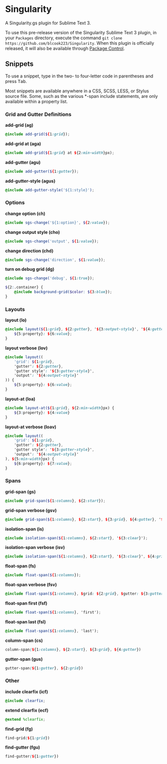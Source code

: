 # Singularity

A Singularity.gs plugin for Sublime Text 3.

To use this pre-release version of the Singularity Sublime Text 3 plugin, in your
`Packages` directory, execute the command `git clone https://github.com/blcook223/Singularity`.
When this plugin is officially released, it will also be available through
[Package Control](https://packagecontrol.io/).

## Snippets

To use a snippet, type in the two- to four-letter code in parentheses and press <kbd>Tab</kbd>.

Most snippets are available anywhere in a CSS, SCSS, LESS, or Stylus source file. Some,
such as the various *-span include statements, are only available within a property list.


### Grid and Gutter Definitions

__add-grid (ag)__

```scss
@include add-grid(${1:grid});
```

__add-grid at (aga)__

```scss
@include add-grid(${1:grid} at ${2:min-width}px);
```

__add-gutter (agu)__

```scss
@include add-gutter(${1:gutter});
```

__add-gutter-style (agus)__

```scss
@include add-gutter-style('${1:style}');
```


### Options

__change option (ch)__

```scss
@include sgs-change('${1:option}', ${2:value});
```

__change output style (cho)__

```scss
@include sgs-change('output', ${1:value});
```

__change direction (chd)__

```scss
@include sgs-change('direction', ${1:value});
```

__turn on debug grid (dg)__

```scss
@include sgs-change('debug', ${1:true});

${2:.container} {
    @include background-grid($color: ${3:blue});
}
```


### Layouts

__layout (lo)__

```scss
@include layout(${1:grid}, ${2:gutter}, '${3:output-style}', '${4:gutter-style}') {
    ${5:property}: ${6:value};
}
```

__layout verbose (lov)__

```scss
@include layout((
    'grid': ${1:grid},
    'gutter': ${2:gutter},
    'gutter style': '${3:gutter-style}',
    'output': '${4:output-style}'
)) {
    ${5:property}: ${6:value};
}
```

__layout-at (loa)__

```scss
@include layout-at(${1:grid}, ${2:min-width}px) {
    ${3:property}: ${4:value}
}
```

__layout-at verbose (loav)__

```scss
@include layout((
    'grid': ${1:grid},
    'gutter': ${2:gutter},
    'gutter style': '${3:gutter-style}',
    'output': '${4:output-style}'
), ${5:min-width}px) {
    ${6:property}: ${7:value};
}
```


### Spans

__grid-span (gs)__

```scss
@include grid-span(${1:columns}, ${2:start});
```

__grid-span verbose (gsv)__

```scss
@include grid-span(${1:columns}, ${2:start}, ${3:grid}, ${4:gutter}, '${5:gutter-style}');
```

__isolation-span (is)__

```scss
@include isolation-span(${1:columns}, ${2:start}, '${3:clear}');
```

__isolation-span verbose (isv)__

```scss
@include isolation-span(${1:columns}, ${2:start}, '${3:clear}', ${4:grid}, ${5:gutter});
```

__float-span (fs)__

```scss
@include float-span(${1:columns});
```

__float-span verbose (fsv)__

```scss
@include float-span(${1:columns}, $grid: ${2:grid}, $gutter: ${3:gutter});
```

__float-span first (fsf)__

```scss
@include float-span(${1:columns}, 'first');
```

__float-span last (fsl)__

```scss
@include float-span(${1:columns}, 'last');
```

__column-span (cs)__

```scss
column-span(${1:columns}, ${2:start}, ${3:grid}, ${4:gutter})
```

__gutter-span (gus)__

```scss
gutter-span(${1:gutter}, ${2:grid})
```

### Other

__include clearfix (icf)__

```scss
@include clearfix;
```

__extend clearfix (ecf)__

```scss
@extend %clearfix;
```

__find-grid (fg)__

```scss
find-grid(${1:grid})
```

__find-gutter (fgu)__

```scss
find-gutter(${1:gutter})
```
